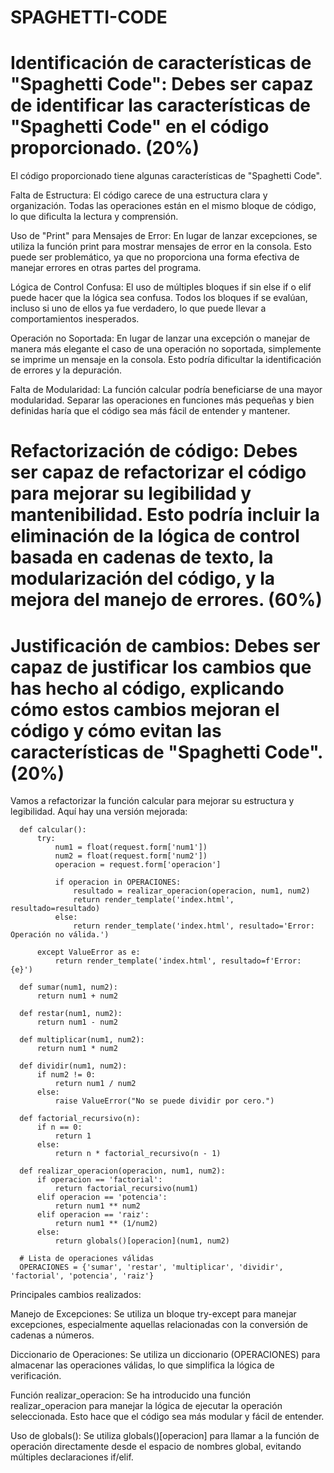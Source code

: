 # SPAGHETTI-CODE

# Identificación de características de "Spaghetti Code": Debes ser capaz de identificar las características de "Spaghetti Code" en el código proporcionado. (20%)

El código proporcionado tiene algunas características de "Spaghetti Code".

Falta de Estructura:
El código carece de una estructura clara y organización. Todas las operaciones están en el mismo bloque de código, lo que dificulta la lectura y comprensión.

Uso de "Print" para Mensajes de Error:
En lugar de lanzar excepciones, se utiliza la función print para mostrar mensajes de error en la consola. Esto puede ser problemático, ya que no proporciona una forma efectiva de manejar errores en otras partes del programa.

Lógica de Control Confusa:
El uso de múltiples bloques if sin else if o elif puede hacer que la lógica sea confusa. Todos los bloques if se evalúan, incluso si uno de ellos ya fue verdadero, lo que puede llevar a comportamientos inesperados.

Operación no Soportada:
En lugar de lanzar una excepción o manejar de manera más elegante el caso de una operación no soportada, simplemente se imprime un mensaje en la consola. Esto podría dificultar la identificación de errores y la depuración.

Falta de Modularidad:
La función calcular podría beneficiarse de una mayor modularidad. Separar las operaciones en funciones más pequeñas y bien definidas haría que el código sea más fácil de entender y mantener.

# Refactorización de código: Debes ser capaz de refactorizar el código para mejorar su legibilidad y mantenibilidad. Esto podría incluir la eliminación de la lógica de control basada en cadenas de texto, la modularización del código, y la mejora del manejo de errores. (60%)

# Justificación de cambios: Debes ser capaz de justificar los cambios que has hecho al código, explicando cómo estos cambios mejoran el código y cómo evitan las características de "Spaghetti Code". (20%)

Vamos a refactorizar la función calcular para mejorar su estructura y legibilidad. Aquí hay una versión mejorada:
      
      def calcular():
          try:
              num1 = float(request.form['num1'])
              num2 = float(request.form['num2'])
              operacion = request.form['operacion']
      
              if operacion in OPERACIONES:
                  resultado = realizar_operacion(operacion, num1, num2)
                  return render_template('index.html', resultado=resultado)
              else:
                  return render_template('index.html', resultado='Error: Operación no válida.')
      
          except ValueError as e:
              return render_template('index.html', resultado=f'Error: {e}')
      
      def sumar(num1, num2):
          return num1 + num2
      
      def restar(num1, num2):
          return num1 - num2
      
      def multiplicar(num1, num2):
          return num1 * num2
      
      def dividir(num1, num2):
          if num2 != 0:
              return num1 / num2
          else:
              raise ValueError("No se puede dividir por cero.")
      
      def factorial_recursivo(n):
          if n == 0:
              return 1
          else:
              return n * factorial_recursivo(n - 1)
      
      def realizar_operacion(operacion, num1, num2):
          if operacion == 'factorial':
              return factorial_recursivo(num1)
          elif operacion == 'potencia':
              return num1 ** num2
          elif operacion == 'raiz':
              return num1 ** (1/num2)
          else:
              return globals()[operacion](num1, num2)
      
      # Lista de operaciones válidas
      OPERACIONES = {'sumar', 'restar', 'multiplicar', 'dividir', 'factorial', 'potencia', 'raiz'}


Principales cambios realizados:

Manejo de Excepciones:
Se utiliza un bloque try-except para manejar excepciones, especialmente aquellas relacionadas con la conversión de cadenas a números.

Diccionario de Operaciones:
Se utiliza un diccionario (OPERACIONES) para almacenar las operaciones válidas, lo que simplifica la lógica de verificación.

Función realizar_operacion:
Se ha introducido una función realizar_operacion para manejar la lógica de ejecutar la operación seleccionada. Esto hace que el código sea más modular y fácil de entender.

Uso de globals():
Se utiliza globals()[operacion] para llamar a la función de operación directamente desde el espacio de nombres global, evitando múltiples declaraciones if/elif.
